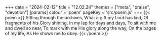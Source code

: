 +++
date = "2024-02-12"
title = "12.02.24"
themes = ["meta", "praise", "devotion"]
[params]
  colour = 'poem'
  pageKey = 'src/poem.js'
+++
{{< poem >}}
Sifting through the archives,
What a gift my Lord has laid,
Of fragments of his Glory shining,
In my lap for days and days,
To sit with me and dwell so near,
To mark with me His glory along the way,
On the pages of my life,
As He shows me to obey.
{{< /poem >}}